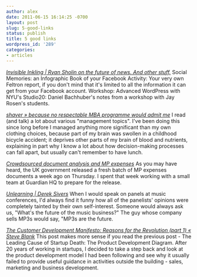 ```yaml
---
author: alex
date: 2011-06-15 16:14:25 -0700
layout: post
slug: 5-good-links
status: publish
title: 5 good links
wordpress_id: '289'
categories:
- articles
---
```


*[Invisible Inkling | Ryan Sholin on the future of news. And other
stuff.](http://ryansholin.com/)* Social Memories: an Infographic Book of
your Facebook Activity: Your very own Feltron report, if you don't mind
that it's limited to all the information it can get from your Facebook
account. Workshop: Advanced WordPress with NYU's Studio20: Daniel
Bachhuber's notes from a workshop with Jay Rosen's students.

*[shaver »
because no respectable MBA programme would admit
me](http://shaver.off.net/diary/2010/07/13/because-no-respectable-mba-programme-would-admit-me/)*
I read (and talk) a lot about various "management topics". I've been
doing this since long before I managed anything more significant than my
own clothing choices, because part of my brain was swollen in a
childhood bicycle accident; it deprives other parts of my brain of blood
and nutrients, explaining in part why I know a lot about how
decision-making processes can fall apart, but usually can't remember to
have lunch.

*[Crowdsourced document analysis and MP
expenses](http://simonwillison.net/2009/Dec/20/crowdsourcing/)* As you
may have heard, the UK government released a fresh batch of MP expenses
documents a week ago on Thursday. I spent that week working with a small
team at Guardian HQ to prepare for the release.

*[Unlearning | Derek
Sivers](http://sivers.org/unlearning)* When I would speak on panels at
music conferences, I'd always find it funny how all of the panelists'
opinions were completely tainted by their own self-interest. Someone
would always ask us, "What's the future of the music business?" The guy
whose company sells MP3s would say, "MP3s are the future.

*[The Customer
Development Manifesto: Reasons for the Revolution (part 1) « Steve
Blank](http://steveblank.com/2009/08/31/the-customer-development-manifesto-reasons-for-the-revolution-part-1/)*
This post makes more sense if you read the previous post - The Leading
Cause of Startup Death: The Product Development Diagram. After 20 years
of working in startups, I decided to take a step back and look at the
product development model I had been following and see why it usually
failed to provide useful guidance in activities outside the building -
sales, marketing and business development.
